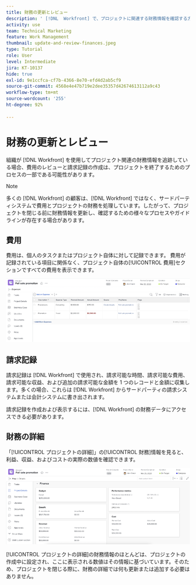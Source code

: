 ```yaml
---
title: 財務の更新とレビュー
description: ' [!DNL  Workfront] で、プロジェクトに関連する財務情報を確認する方法を学びます。'
activity: use
team: Technical Marketing
feature: Work Management
thumbnail: update-and-review-finances.jpeg
type: Tutorial
role: User
level: Intermediate
jira: KT-10137
hide: true
exl-id: 9e1ccfca-cf7b-4366-8e70-efd4d2ab5cf9
source-git-commit: 4568e4e47b719e2dee35357d42674613112a9c43
workflow-type: tm+mt
source-wordcount: '255'
ht-degree: 92%

---
```


# 財務の更新とレビュー

組織が [!DNL Workfront] を使用してプロジェクト関連の財務情報を追跡している場合、費用のレビューと請求記録の作成は、プロジェクトを終了するためのプロセスの一部である可能性があります。

>[!NOTE]
>
>多くの [!DNL Workfront] の顧客は、[!DNL Workfront] ではなく、サードパーティシステムで費用とプロジェクトの財務を処理しています。したがって、プロジェクトを閉じる前に財務情報を更新し、確認するための様々なプロセスやガイドラインが存在する場合があります。


## 費用

費用は、個人のタスクまたはプロジェクト自体に対して記録できます。 費用が記録されている項目に関係なく、プロジェクト自体の[!UICONTROL 費用]セクションですべての費用を表示できます。

![プロジェクトの費用セクション](assets/expense-section.png)

## 請求記録

請求記録は [!DNL Workfront] で使用され、請求可能な時間、請求可能な費用、請求可能な収益、および追加の請求可能な金額を 1 つのレコードと金額に収集します。多くの場合、これらは [!DNL Workfront] からサードパーティの請求システムまたは会計システムに書き出されます。

請求記録を作成および表示するには、[!DNL Workfront] の財務データにアクセスできる必要があります。

## 財務の詳細

「[!UICONTROL プロジェクトの詳細]」の[!UICONTROL 財務]情報を見ると、利益、収益、およびコストの実際の数値を確認できます。

![プロジェクトの[!UICONTROL プロジェクト詳細]ウィンドウの財務セクション](assets/finance-section-project-details.png)

[!UICONTROL プロジェクトの詳細]の財務情報のほとんどは、プロジェクトの作成中に設定され、ここに表示される数値はその情報に基づいています。そのため、プロジェクトを閉じる際に、財務の詳細では何も更新または追加する必要はありません。

<!--
learn more urls
Create billing records
Manage project expenses
Project finances
-->
